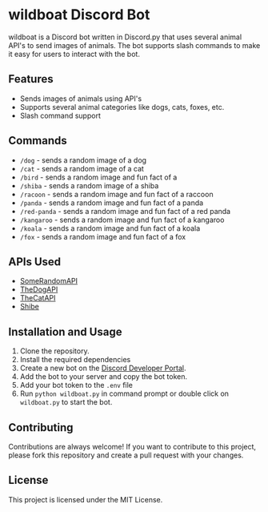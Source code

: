# wildboat Discord Bot

wildboat is a Discord bot written in Discord.py that uses several animal API's to send images of animals. The bot supports slash commands to make it easy for users to interact with the bot.

## Features

- Sends images of animals using API's
- Supports several animal categories like dogs, cats, foxes, etc.
- Slash command support

## Commands

- `/dog` - sends a random image of a dog
- `/cat` - sends a random image of a cat
- `/bird` - sends a random image and fun fact of a 
- `/shiba` - sends a random image of a shiba
- `/racoon` - sends a random image and fun fact of a raccoon
- `/panda` - sends a random image and fun fact of a panda
- `/red-panda` - sends a random image and fun fact of a red panda
- `/kangaroo` - sends a random image and fun fact of a kangaroo
- `/koala` - sends a random image and fun fact of a koala
- `/fox` - sends a random image and fun fact of a fox

## APIs Used

- [SomeRandomAPI](https://some-random-api.ml/)
- [TheDogAPI](https://dog.ceo/dog-api/)
- [TheCatAPI](https://thecatapi.com/)
- [Shibe](https://shibe.online/)

## Installation and Usage

1. Clone the repository.
2. Install the required dependencies
3. Create a new bot on the [Discord Developer Portal](https://discord.com/developers/applications).
4. Add the bot to your server and copy the bot token.
5. Add your bot token to the `.env` file
6. Run `python wildboat.py` in command prompt or double click on `wildboat.py` to start the bot.

## Contributing

Contributions are always welcome! If you want to contribute to this project, please fork this repository and create a pull request with your changes.

## License

This project is licensed under the MIT License.
